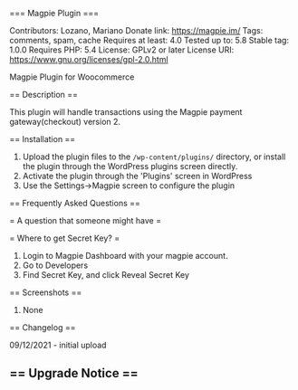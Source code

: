 === Magpie Plugin ===

Contributors: Lozano, Mariano 
Donate link: https://magpie.im/ 
Tags: comments, spam, cache 
Requires at least: 4.0 
Tested up to: 5.8
Stable tag: 1.0.0 
Requires PHP: 5.4 
License: GPLv2 or later 
License URI: https://www.gnu.org/licenses/gpl-2.0.html 

Magpie Plugin for Woocommerce

== Description ==

This plugin will handle transactions using the Magpie payment gateway(checkout) version 2.


== Installation ==

1. Upload the plugin files to the `/wp-content/plugins/` directory, or install the plugin through the WordPress plugins screen directly.
2. Activate the plugin through the 'Plugins' screen in WordPress
3. Use the Settings->Magpie screen to configure the plugin

== Frequently Asked Questions ==

= A question that someone might have =

= Where to get Secret Key? =

1. Login to Magpie Dashboard with your magpie account.
2. Go to Developers
3. Find Secret Key, and click Reveal Secret Key

== Screenshots ==

1. None

== Changelog ==

09/12/2021 - initial upload


== Upgrade Notice ==
-
